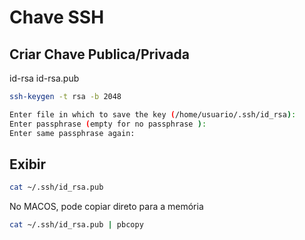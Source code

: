 # Chave SSH

## Criar Chave Publica/Privada

id-rsa
id-rsa.pub

```bash 
ssh-keygen -t rsa -b 2048

Enter file in which to save the key (/home/usuario/.ssh/id_rsa):
Enter passphrase (empty for no passphrase ):
Enter same passphrase again:

```

## Exibir

```bash
cat ~/.ssh/id_rsa.pub 
```

No MACOS, pode copiar direto para a memória

```bash
cat ~/.ssh/id_rsa.pub | pbcopy
```
